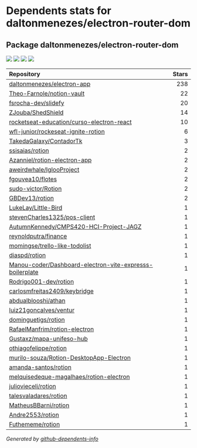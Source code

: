 # Dependents stats for daltonmenezes/electron-router-dom

## Package daltonmenezes/electron-router-dom

[![](https://img.shields.io/static/v1?label=Used%20by&message=223&color=informational&logo=slickpic)](https://github.com/daltonmenezes/electron-router-dom/network/dependents)
[![](https://img.shields.io/static/v1?label=Used%20by%20(public)&message=36&color=informational&logo=slickpic)](https://github.com/daltonmenezes/electron-router-dom/network/dependents)
[![](https://img.shields.io/static/v1?label=Used%20by%20(private)&message=187&color=informational&logo=slickpic)](https://github.com/daltonmenezes/electron-router-dom/network/dependents)
[![](https://img.shields.io/static/v1?label=Used%20by%20(stars)&message=256&color=informational&logo=slickpic)](https://github.com/daltonmenezes/electron-router-dom/network/dependents)

| Repository | Stars  |
| :--------  | -----: |
|[daltonmenezes/electron-app](https://github.com/daltonmenezes/electron-app) | 238 |
|[Theo-Farnole/notion-vault](https://github.com/Theo-Farnole/notion-vault) | 22 |
|[fsrocha-dev/slidefy](https://github.com/fsrocha-dev/slidefy) | 20 |
|[ZJouba/ShedShield](https://github.com/ZJouba/ShedShield) | 14 |
|[rocketseat-education/curso-electron-react](https://github.com/rocketseat-education/curso-electron-react) | 10 |
|[wfl-junior/rockeseat-ignite-rotion](https://github.com/wfl-junior/rockeseat-ignite-rotion) | 6 |
|[TakedaGalaxy/ContadorTk](https://github.com/TakedaGalaxy/ContadorTk) | 3 |
|[ssisaias/rotion](https://github.com/ssisaias/rotion) | 2 |
|[Azanniel/rotion-electron-app](https://github.com/Azanniel/rotion-electron-app) | 2 |
|[aweirdwhale/IglooProject](https://github.com/aweirdwhale/IglooProject) | 2 |
|[fgouvea10/flotes](https://github.com/fgouvea10/flotes) | 2 |
|[sudo-victor/Rotion](https://github.com/sudo-victor/Rotion) | 2 |
|[GBDev13/rotion](https://github.com/GBDev13/rotion) | 2 |
|[LukeLay/Little-Bird](https://github.com/LukeLay/Little-Bird) | 1 |
|[stevenCharles1325/pos-client](https://github.com/stevenCharles1325/pos-client) | 1 |
|[AutumnKennedy/CMPS420-HCI-Project-JAGZ](https://github.com/AutumnKennedy/CMPS420-HCI-Project-JAGZ) | 1 |
|[reynoldputra/finance](https://github.com/reynoldputra/finance) | 1 |
|[momingse/trello-like-todolist](https://github.com/momingse/trello-like-todolist) | 1 |
|[diaspd/rotion](https://github.com/diaspd/rotion) | 1 |
|[Manou-coder/Dashboard-electron-vite-expresss-boilerplate](https://github.com/Manou-coder/Dashboard-electron-vite-expresss-boilerplate) | 1 |
|[Rodrigo001-dev/rotion](https://github.com/Rodrigo001-dev/rotion) | 1 |
|[carlosmfreitas2409/keybridge](https://github.com/carlosmfreitas2409/keybridge) | 1 |
|[abdualblooshi/athan](https://github.com/abdualblooshi/athan) | 1 |
|[luiz21goncalves/ventur](https://github.com/luiz21goncalves/ventur) | 1 |
|[dominguetigs/rotion](https://github.com/dominguetigs/rotion) | 1 |
|[RafaelManfrim/rotion-electron](https://github.com/RafaelManfrim/rotion-electron) | 1 |
|[Gustaxz/mapa-unifeso-hub](https://github.com/Gustaxz/mapa-unifeso-hub) | 1 |
|[othiagofelippe/rotion](https://github.com/othiagofelippe/rotion) | 1 |
|[murilo-souza/Rotion-DesktopApp-Electron](https://github.com/murilo-souza/Rotion-DesktopApp-Electron) | 1 |
|[amanda-santos/rotion](https://github.com/amanda-santos/rotion) | 1 |
|[melquisedeque-magalhaes/rotion-electron](https://github.com/melquisedeque-magalhaes/rotion-electron) | 1 |
|[juliovieceli/rotion](https://github.com/juliovieceli/rotion) | 1 |
|[talesvaladares/rotion](https://github.com/talesvaladares/rotion) | 1 |
|[MatheusBBarni/rotion](https://github.com/MatheusBBarni/rotion) | 1 |
|[Andre2553/rotion](https://github.com/Andre2553/rotion) | 1 |
|[Futhememe/rotion](https://github.com/Futhememe/rotion) | 1 |

_Generated by [github-dependents-info](https://github.com/nvuillam/github-dependents-info)_